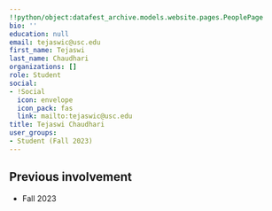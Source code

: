 ```yaml
---
!!python/object:datafest_archive.models.website.pages.PeoplePage
bio: ''
education: null
email: tejaswic@usc.edu
first_name: Tejaswi
last_name: Chaudhari
organizations: []
role: Student
social:
- !Social
  icon: envelope
  icon_pack: fas
  link: mailto:tejaswic@usc.edu
title: Tejaswi Chaudhari
user_groups:
- Student (Fall 2023)
---
```



## Previous involvement

* Fall 2023

